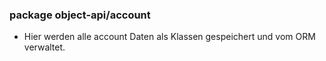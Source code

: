### package object-api/account

- Hier werden alle account Daten als Klassen gespeichert und vom ORM verwaltet.
